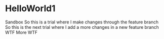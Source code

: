# HelloWorld1
Sandbox
So this is a trial where I make changes through the feature branch
So this is the next trial where I add a more changes in a new feature branch
WTF
More WTF
